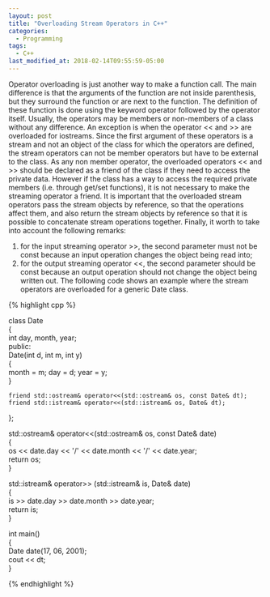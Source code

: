 ```yaml
---
layout: post
title: "Overloading Stream Operators in C++"
categories:
  - Programming
tags:
  - C++
last_modified_at: 2018-02-14T09:55:59-05:00
---
```


Operator overloading is just another way to make a function call. The main difference is that the arguments of the function are not inside
parenthesis, but they surround the function or are next to the function. The definition of these function is done using the keyword operator
followed by the operator itself. Usually, the operators may be members or non-members of a class without any difference. An exception is when 
the operator << and >> are overloaded for iostreams. Since the first argument of these operators is a stream and not an object of the class 
for which the operators are defined, the stream operators can not be member operators but have to be external to the class. As any non member operator, 
the overloaded operators << and >> should be declared as a friend of the class if they need to access the private data. However if the class
has a way to access the required private members (i.e. through get/set functions), it is not necessary to make the streaming operator a friend. It is important 
that the overloaded stream operators pass the stream objects by reference, so that the operations affect them, and also return the stream objects by reference 
so that it is possible to concatenate stream operations together. Finally, it worth to take into account the following remarks:
1. for the input streaming operator >>, the second parameter must not be const because an input operation changes the object being read into;
2. for the output streaming operator <<, the second parameter should be const because an output operation should not change the object being written out.
The following code shows an example where the stream operators are overloaded for a generic Date class.

{% highlight cpp %}  
  
class Date  
{  
    int day, month, year;  
public:  
    Date(int d, int m, int y)  
    {  
        month = m; day = d; year = y;  
    }  
    
    friend std::ostream& operator<<(std::ostream& os, const Date& dt);  
    friend std::istream& operator<<(std::istream& os, Date& dt);
};  
  
std::ostream& operator<<(std::ostream& os, const Date& date)  
{  
    os << date.day << '/' << date.month << '/' << date.year;  
    return os;  
}  

std::istream& operator>> (std::istream& is, Date& date)  
{  
    is >> date.day >> date.month >> date.year;  
    return is;  
}  
  
int main()  
{  
    Date date(17, 06, 2001);  
    cout << dt;  
}  

{% endhighlight %}


